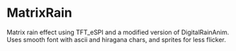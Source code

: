 # MatrixRain
Matrix rain effect using TFT_eSPI and a modified version of DigitalRainAnim.
Uses smooth font with ascii and hiragana chars, and sprites for less flicker.
